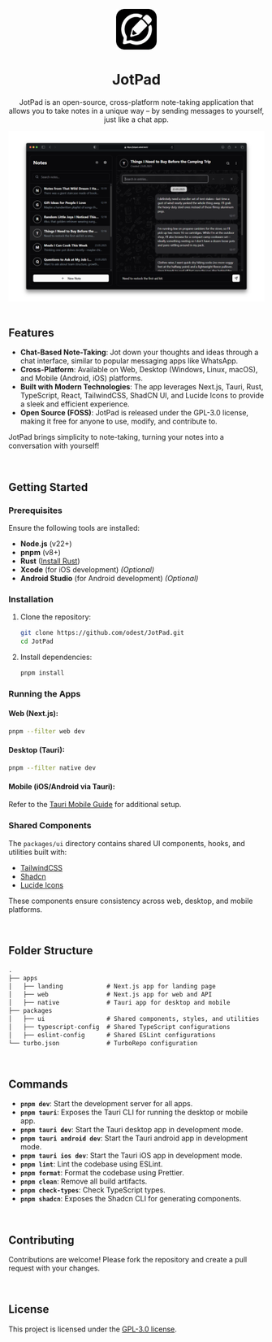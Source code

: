 <p align="center">
<img src="https://raw.githubusercontent.com/odest/JotPad/refs/heads/master/apps/native/src-tauri/icons/icon.png" alt="logo" width="80" height="80"/>
</p>

<div align="center">

JotPad
===========================

JotPad is an open-source, cross-platform note-taking application that allows you to take notes in a unique way – by sending messages to yourself, just like a chat app.

</div>

<div align="center">
  <picture>
    <source srcset="https://raw.githubusercontent.com/odest/JotPad/refs/heads/master/apps/native/public/screenshot_light.png" media="(prefers-color-scheme: light)">
    <source srcset="https://raw.githubusercontent.com/odest/JotPad/refs/heads/master/apps/native/public/screenshot_dark.png" media="(prefers-color-scheme: dark)">
    <img src="https://raw.githubusercontent.com/odest/JotPad/refs/heads/master/apps/native/public/screenshot_dark.png" alt="screenshot">
  </picture>
</div>

<br>

## Features

- **Chat-Based Note-Taking**: Jot down your thoughts and ideas through a chat interface, similar to popular messaging apps like WhatsApp.
- **Cross-Platform**: Available on Web, Desktop (Windows, Linux, macOS), and Mobile (Android, iOS) platforms.
- **Built with Modern Technologies**: The app leverages Next.js, Tauri, Rust, TypeScript, React, TailwindCSS, ShadCN UI, and Lucide Icons to provide a sleek and efficient experience.
- **Open Source (FOSS)**: JotPad is released under the GPL-3.0 license, making it free for anyone to use, modify, and contribute to.

JotPad brings simplicity to note-taking, turning your notes into a conversation with yourself!

<br>

## Getting Started

### Prerequisites

Ensure the following tools are installed:

- **Node.js** (v22+)
- **pnpm** (v8+)
- **Rust** ([Install Rust](https://www.rust-lang.org/tools/install))
- **Xcode** (for iOS development) _(Optional)_
- **Android Studio** (for Android development) _(Optional)_

### Installation

1. Clone the repository:

   ```bash
   git clone https://github.com/odest/JotPad.git
   cd JotPad
   ```

2. Install dependencies:

   ```bash
   pnpm install
   ```

### Running the Apps

#### Web (Next.js):

```bash
pnpm --filter web dev
```

#### Desktop (Tauri):

```bash
pnpm --filter native dev
```

#### Mobile (iOS/Android via Tauri):

Refer to the [Tauri Mobile
Guide](https://tauri.app/develop/#using-xcode-or-android-studio) for additional
setup.

### Shared Components

The `packages/ui` directory contains shared UI components, hooks, and utilities
built with:

- [TailwindCSS](https://tailwindcss.com/)
- [Shadcn](https://ui.shadcn.com/)
- [Lucide Icons](https://lucide.dev/)

These components ensure consistency across web, desktop, and mobile platforms.

<br>

## Folder Structure

```plaintext
.
├── apps
│   ├── landing            # Next.js app for landing page
│   ├── web                # Next.js app for web and API
│   ├── native             # Tauri app for desktop and mobile
├── packages
│   ├── ui                 # Shared components, styles, and utilities
│   ├── typescript-config  # Shared TypeScript configurations
│   ├── eslint-config      # Shared ESLint configurations
└── turbo.json             # TurboRepo configuration
```

<br>

## Commands

- **`pnpm dev`**: Start the development server for all apps.
- **`pnpm tauri`**: Exposes the Tauri CLI for running the desktop or mobile app.
- **`pnpm tauri dev`**: Start the Tauri desktop app in development mode.
- **`pnpm tauri android dev`**: Start the Tauri android app in development mode.
- **`pnpm tauri ios dev`**: Start the Tauri iOS app in development mode.
- **`pnpm lint`**: Lint the codebase using ESLint.
- **`pnpm format`**: Format the codebase using Prettier.
- **`pnpm clean`**: Remove all build artifacts.
- **`pnpm check-types`**: Check TypeScript types.
- **`pnpm shadcn`**: Exposes the Shadcn CLI for generating components.

<br>

## Contributing

Contributions are welcome! Please fork the repository and create a pull request
with your changes.

<br>

## License

This project is licensed under the [GPL-3.0 license](LICENSE).
